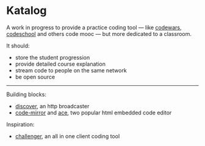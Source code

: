 # Katalog

A work in progress to provide a practice coding tool — like [codewars](https://www.codeschool.com/), [codeschool](https://www.codeschool.com/) and others code mooc — but more dedicated to a classroom.

It should:
* store the student progression
* provide detailed course explanation
* stream code to people on the same network
* be open source

---

Building blocks:
* [discover](https://www.npmjs.com/package/node-discover), an http broadcaster
* [code-mirror](https://www.npmjs.com/package/code-mirror) and [ace](https://www.npmjs.com/package/ace-editor-builds), two popular html embedded code editor

Inspiration:
* [challenger](https://github.com/rileyjshaw/challenger), an all in one client coding tool
